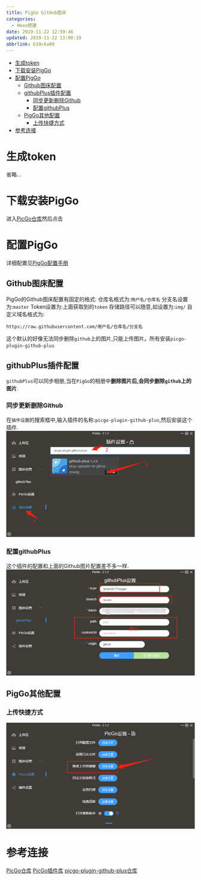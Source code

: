 ```yaml
---
title: PigGo GitHub图床
categories: 
  - Hexo搭建
date: 2019-11-22 12:59:46
updated: 2019-11-22 13:00:19
abbrlink: b19c6a80
---
```

<div id='my_toc'>

- [生成token](/blog/b19c6a80/#生成token)
- [下载安装PigGo](/blog/b19c6a80/#下载安装PigGo)
- [配置PigGo](/blog/b19c6a80/#配置PigGo)
    - [Github图床配置](/blog/b19c6a80/#Github图床配置)
    - [githubPlus插件配置](/blog/b19c6a80/#githubPlus插件配置)
        - [同步更新删除Github](/blog/b19c6a80/#同步更新删除Github)
        - [配置githubPlus](/blog/b19c6a80/#配置githubPlus)
    - [PigGo其他配置](/blog/b19c6a80/#PigGo其他配置)
        - [上传快捷方式](/blog/b19c6a80/#上传快捷方式)
- [参考连接](/blog/b19c6a80/#参考连接)

</div>
<!--more-->
<script>if (navigator.platform.toLowerCase() == 'win32'){document.getElementById('my_toc').style.display = 'none';}</script>

<!--end-->
# 生成token #
省略...
# 下载安装PigGo #
进入[PicGo仓库](https://github.com/Molunerfinn/PicGo)然后点击
# 配置PigGo #
详细配置见[PigGo配置手册](https://picgo.github.io/PicGo-Doc/zh/guide/#%E5%BA%94%E7%94%A8%E8%AF%B4%E6%98%8E)
## Github图床配置 ##
PigGo的Github图床配置有固定的格式:
仓库名格式为:`用户名/仓库名`
分支名设置为:`master`
Token设置为:上面获取到的`token`
存储路径可以随意,如设置为:`img/`
自定义域名格式为:
```
https://raw.githubusercontent.com/用户名/仓库名/分支名
```
这个默认的好像无法同步删除`github`上的图片,只能上传图片。所有安装`picgo-plugin-github-plus`
## githubPlus插件配置 ##
`githubPlus`可以同步相册,当在`PigGo`的相册中**删除图片后,会同步删除`github`上的图片**.
### 同步更新删除Github ###
在`插件设置`的搜索框中,输入插件的名称:`picgo-plugin-github-plus`,然后安装这个插件.
![](https://raw.githubusercontent.com/lanlan2017/images/master/Hexo/PicGo/install_plug_in.png)
### 配置githubPlus ###
这个插件的配置和上面的Github图片配置差不多一样.
![图片](https://raw.githubusercontent.com/lanlan2017/images/master/Hexo/PigGo/githubPlusSettings.png)
## PigGo其他配置 ##
### 上传快捷方式 ###
![图片_配置快捷方式](https://raw.githubusercontent.com/lanlan2017/images/master/img/Hexo/PicGo/KeyboardSetting.png)
# 参考连接 #
[PicGo仓库](https://github.com/Molunerfinn/PicGo)
[PicGo插件库](https://github.com/PicGo/Awesome-PicGo)
[picgo-plugin-github-plus仓库](https://github.com/zWingz/picgo-plugin-github-plus)
